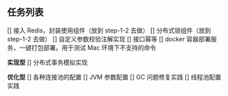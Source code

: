 ## 任务列表

[] 接入 Redis，封装使用组件（放到 step-1-2 去做）
[] 分布式锁组件（放到 step-1-2 去做）
[] 自定义参数校验注解实现
[] 接口幂等
[] docker 容器部署服务，一键打包部署。用于测试 Mac 环境下不支持的命令

**实现型**
[] 分布式事务模拟实现


**优化型**
[] 各种连接池的配置
[] JVM 参数配置
[] GC 问题修复实践
[] 线程池配置实践